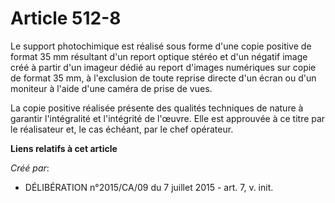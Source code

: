 # Article 512-8

Le support photochimique est réalisé sous forme d'une copie positive de format 35 mm résultant d'un report optique stéréo et
d'un négatif image créé à partir d'un imageur dédié au report d'images numériques sur copie de format 35 mm, à l'exclusion de
toute reprise directe d'un écran ou d'un moniteur à l'aide d'une caméra de prise de vues.

La copie positive réalisée présente des qualités techniques de nature à garantir l'intégralité et l'intégrité de l'œuvre.
Elle est approuvée à ce titre par le réalisateur et, le cas échéant, par le chef opérateur.

**Liens relatifs à cet article**

_Créé par_:

  - DÉLIBÉRATION n°2015/CA/09 du 7 juillet 2015 - art. 7, v. init.
